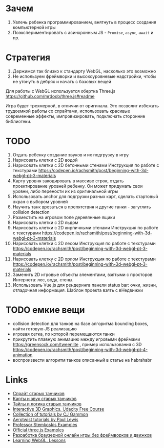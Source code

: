 # Зачем

1. Увлечь ребенка программированием, внятнуть в процесс создания компьютерной игры
2. Поэкспериментировать с асинхронным JS - `Promise`, `async`, `await` и пр.

# Стратегия

1. Держимся так близко к стандарту WebGL, насколько это возможно
2. Не используем фреймворки и высокоуровневые надстройки, чтобы не утонуть в дебрях и начать с базовых вещей

Для работы с WebGL используется обертка Three.js https://github.com/mrdoob/three.js#readme

Игра будет трехмерной, в отличии от оригинала. Это позволит избежать трудоемкой работы со спрайтами, использовать красивые современные эффекты, импровизировать, подключать сторонние библиотеки.

# TODO

1. Отдать ребенку создание звуков и их подгрузку в игру
1. Нарисовать клетки с 2D водой
2. Нарисовать клетки с 2D бетонными стенами
  Инструкция по работе с текстурами https://codepen.io/rachsmith/post/beginning-with-3d-webgl-pt-3-materials
3. Карту уровня закодировать в массиве строк, отдать проектирование уровней ребенку. Он может придумать свои уровни, либо перености их из оригинальной игры
3. Использовать anchor для подгрузки разных карт, сделать стартовый экран с выбором уровней
3. Научить танк врезаться в препятствия и другие танки - загуглить collision detection
4. Разместить на игровом поле деревянные ящики
5. Нарисовать клетки с 2D льдом
6. Нарисовать клетки с 2D кирпичными стенами
  Инструкция по работе с текстурами https://codepen.io/rachsmith/post/beginning-with-3d-webgl-pt-3-materials
7. Нарисовать клетки с 2D лесом
  Инструкция по работе с текстурами https://codepen.io/rachsmith/post/beginning-with-3d-webgl-pt-3-materials
8. Нарисовать клетку с 2D орлом
  Инструкция по работе с текстурами https://codepen.io/rachsmith/post/beginning-with-3d-webgl-pt-3-materials
9. Заменить 2D игровые объекты элементами, взятыми с просторов Интернета: лес, вода, стены.
10. Использовать Vue.js для рендеринга панели status bar: очки, жизни, отладочная информация. Шаблон проекта взять с вНедвижки


# TODO емкие вещи

- collision detection для танков на базе алгоритма bounding boxes, найти готовую JS реализацию
- игровая сетка, по которой перемещаются танки
- прикрутить плавную анимацию между игровыми фреймами
  https://greensock.com/tweenlite , пример использования с 3D https://codepen.io/rachsmith/post/beginning-with-3d-webgl-pt-4-animation
- воспроизвести алгоритм танков описанный в статье на habrahabr

# Links

- [Спрайт старых танчиков](https://github.com/loveyacper/BattleCity/blob/master/BattleCity1990/res/drawable/spirit.png)
- [Карты и звук старых танчиков](https://github.com/loveyacper/BattleCity/tree/master/BattleCity1990/res/raw)
- [Тайлы и логика старых танчиков](https://habrahabr.ru/post/142126/)
- [Interactive 3D Graphics. Udacity Free Course](https://classroom.udacity.com/courses/cs291/lessons/124106593/concepts/1579966470923)
- [Collection of tutorials by CJ Gammon](http://blog.cjgammon.com/)
- [Aerotwist tutorials by Paul Lewis](https://aerotwist.com/tutorials/)
- [Professor Stemkoskis Examples](http://stemkoski.github.io/Three.js/index.html)
- [Official three.js Examples](https://threejs.org/examples/)
- [Разработка браузерной онлайн игры без фреймворков и движков](https://habrahabr.ru/post/339566/)
- [Learning WebGL. Lessons](http://learningwebgl.com/blog/?page_id=1217)
